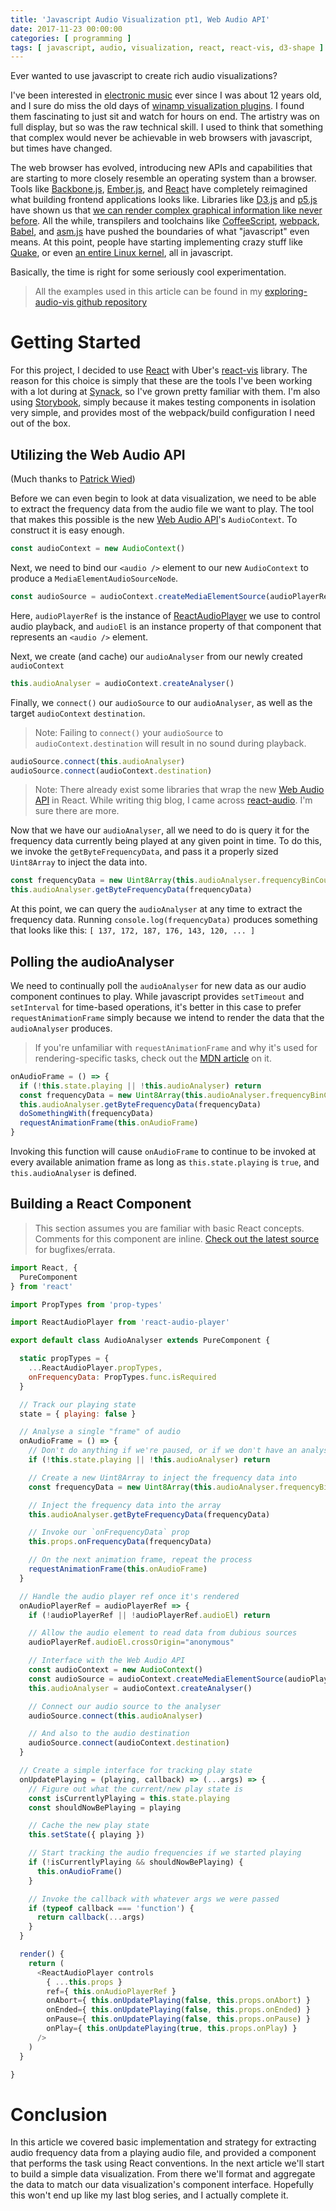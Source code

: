 ```yaml
---
title: 'Javascript Audio Visualization pt1, Web Audio API'
date: 2017-11-23 00:00:00
categories: [ programming ]
tags: [ javascript, audio, visualization, react, react-vis, d3-shape ]
---
```

Ever wanted to use javascript to create rich audio visualizations?

I've been interested in [electronic music](https://soundcloud.com/egeste) ever since I was about 12 years old, and I sure do miss the old days of [winamp visualization plugins](https://en.wikipedia.org/wiki/Winamp). I found them fascinating to just sit and watch for hours on end. The artistry was on full display, but so was the raw technical skill. I used to think that something that complex would never be achievable in web browsers with javascript, but times have changed.

The web browser has evolved, introducing new APIs and capabilities that are starting to more closely resemble an operating system than a browser. Tools like [Backbone.js](http://backbonejs.org/), [Ember.js](https://www.emberjs.com/), and [React](https://reactjs.org/) have completely reimagined what building frontend applications looks like. Libraries like [D3.js](https://d3js.org/) and [p5.js](https://p5js.org/) have shown us that [we can render complex graphical information like never before](https://github.com/d3/d3/wiki/Gallery). All the while, transpilers and toolchains like [CoffeeScript](http://coffeescript.org/), [webpack](https://webpack.js.org/), [Babel](https://babeljs.io/), and [asm.js](http://asmjs.org/) have pushed the boundaries of what "javascript" even means. At this point, people have starting implementing crazy stuff like [Quake](http://www.quakejs.com/), or even [an entire Linux kernel](https://bellard.org/jslinux/), all in javascript.

Basically, the time is right for some seriously cool experimentation.

> All the examples used in this article can be found in my [exploring-audio-vis github repository](https://github.com/egeste/exploring-audio-vis/)

# Getting Started

For this project, I decided to use [React](https://reactjs.org/) with Uber's [react-vis](https://github.com/uber/react-vis) library. The reason for this choice is simply that these are the tools I've been working with a lot during at [Synack](https://www.synack.com/), so I've grown pretty familiar with them. I'm also using [Storybook](https://storybook.js.org/), simply because it makes testing components in isolation very simple, and provides most of the webpack/build configuration I need out of the box.

## Utilizing the Web Audio API

(Much thanks to [Patrick Wied](https://www.patrick-wied.at/blog/how-to-create-audio-visualizations-with-javascript-html))


Before we can even begin to look at data visualization, we need to be able to extract the frequency data from the audio file we want to play. The tool that makes this possible is the new [Web Audio API](https://developer.mozilla.org/en-US/docs/Web/API/Web_Audio_API)'s `AudioContext`. To construct it is easy enough.

```javascript
const audioContext = new AudioContext()
```

Next, we need to bind our `<audio />` element to our new `AudioContext` to produce a `MediaElementAudioSourceNode`.

```javascript
const audioSource = audioContext.createMediaElementSource(audioPlayerRef.audioEl)
```

Here, `audioPlayerRef` is the instance of [ReactAudioPlayer](...) we use to control audio playback, and `audioEl` is an instance property of that component that represents an `<audio />` element.

Next, we create (and cache) our `audioAnalyser` from our newly created `audioContext`

```javascript
this.audioAnalyser = audioContext.createAnalyser()
```

Finally, we `connect()` our `audioSource` to our `audioAnalyser`, as well as the target `audioContext` `destination`.

> Note: Failing to `connect()` your `audioSource` to `audioContext.destination` will result in no sound during playback.

```javascript
audioSource.connect(this.audioAnalyser)
audioSource.connect(audioContext.destination)
```

> Note: There already exist some libraries that wrap the new [Web Audio API](https://developer.mozilla.org/en-US/docs/Web/API/Web_Audio_API) in React. While writing thig blog, I came across [react-audio](https://www.npmjs.com/package/react-audio). I'm sure there are more.

Now that we have our `audioAnalyser`, all we need to do is query it for the frequency data currently being played at any given point in time. To do this, we invoke the `getByteFrequencyData`, and pass it a properly sized `Uint8Array` to inject the data into.

```javascript
const frequencyData = new Uint8Array(this.audioAnalyser.frequencyBinCount)
this.audioAnalyser.getByteFrequencyData(frequencyData)
```

At this point, we can query the `audioAnalyser` at any time to extract the frequency data. Running `console.log(frequencyData)` produces something that looks like this: `[ 137, 172, 187, 176, 143, 120, ... ]`

## Polling the audioAnalyser

We need to continually poll the `audioAnalyser` for new data as our audio component continues to play. While javascript provides `setTimeout` and `setInterval` for time-based operations, it's better in this case to prefer `requestAnimationFrame` simply because we intend to render the data that the `audioAnalyser` produces.

> If you're unfamiliar with `requestAnimationFrame` and why it's used for rendering-specific tasks, check out the [MDN article](https://developer.mozilla.org/en-US/docs/Web/API/window/requestAnimationFrame) on it.

```javascript
onAudioFrame = () => {
  if (!this.state.playing || !this.audioAnalyser) return
  const frequencyData = new Uint8Array(this.audioAnalyser.frequencyBinCount)
  this.audioAnalyser.getByteFrequencyData(frequencyData)
  doSomethingWith(frequencyData)
  requestAnimationFrame(this.onAudioFrame)
}
```

Invoking this function will cause `onAudioFrame` to continue to be invoked at every available animation frame as long as `this.state.playing` is `true`, and `this.audioAnalyser` is defined.


## Building a React Component

> This section assumes you are familiar with basic React concepts. Comments for this component are inline. [Check out the latest source](https://github.com/egeste/exploring-audio-vis/blob/master/src/components/AudioAnalyser.js) for bugfixes/errata.

```javascript
import React, {
  PureComponent
} from 'react'

import PropTypes from 'prop-types'

import ReactAudioPlayer from 'react-audio-player'

export default class AudioAnalyser extends PureComponent {

  static propTypes = {
    ...ReactAudioPlayer.propTypes,
    onFrequencyData: PropTypes.func.isRequired
  }

  // Track our playing state
  state = { playing: false }

  // Analyse a single "frame" of audio
  onAudioFrame = () => {
    // Don't do anything if we're paused, or if we don't have an analyser
    if (!this.state.playing || !this.audioAnalyser) return

    // Create a new Uint8Array to inject the frequency data into
    const frequencyData = new Uint8Array(this.audioAnalyser.frequencyBinCount)

    // Inject the frequency data into the array
    this.audioAnalyser.getByteFrequencyData(frequencyData)

    // Invoke our `onFrequencyData` prop
    this.props.onFrequencyData(frequencyData)

    // On the next animation frame, repeat the process
    requestAnimationFrame(this.onAudioFrame)
  }

  // Handle the audio player ref once it's rendered
  onAudioPlayerRef = audioPlayerRef => {
    if (!audioPlayerRef || !audioPlayerRef.audioEl) return

    // Allow the audio element to read data from dubious sources
    audioPlayerRef.audioEl.crossOrigin="anonymous"

    // Interface with the Web Audio API
    const audioContext = new AudioContext()
    const audioSource = audioContext.createMediaElementSource(audioPlayerRef.audioEl)
    this.audioAnalyser = audioContext.createAnalyser()

    // Connect our audio source to the analyser
    audioSource.connect(this.audioAnalyser)

    // And also to the audio destination
    audioSource.connect(audioContext.destination)
  }

  // Create a simple interface for tracking play state
  onUpdatePlaying = (playing, callback) => (...args) => {
    // Figure out what the current/new play state is
    const isCurrentlyPlaying = this.state.playing
    const shouldNowBePlaying = playing

    // Cache the new play state
    this.setState({ playing })

    // Start tracking the audio frequencies if we started playing
    if (!isCurrentlyPlaying && shouldNowBePlaying) {
      this.onAudioFrame()
    }

    // Invoke the callback with whatever args we were passed
    if (typeof callback === 'function') {
      return callback(...args)
    }
  }

  render() {
    return (
      <ReactAudioPlayer controls
        { ...this.props }
        ref={ this.onAudioPlayerRef }
        onAbort={ this.onUpdatePlaying(false, this.props.onAbort) }
        onEnded={ this.onUpdatePlaying(false, this.props.onEnded) }
        onPause={ this.onUpdatePlaying(false, this.props.onPause) }
        onPlay={ this.onUpdatePlaying(true, this.props.onPlay) }
      />
    )
  }

}
```

# Conclusion

In this article we covered basic implementation and strategy for extracting audio frequency data from a playing audio file, and provided a component that performs the task using React conventions. In the next article we'll start to build a simple data visualization. From there we'll format and aggregate the data to match our data visualization's component interface. Hopefully this won't end up like my last blog series, and I actually complete it.
